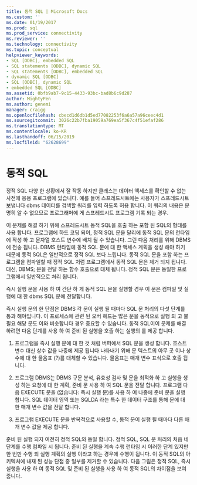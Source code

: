 ```yaml
---
title: 동적 SQL | Microsoft Docs
ms.custom: ''
ms.date: 01/19/2017
ms.prod: sql
ms.prod_service: connectivity
ms.reviewer: ''
ms.technology: connectivity
ms.topic: conceptual
helpviewer_keywords:
- SQL [ODBC], embedded SQL
- SQL statements [ODBC], dynamic SQL
- SQL statements [ODBC], embedded SQL
- dynamic SQL [ODBC]
- SQL [ODBC], dynamic SQL
- embedded SQL [ODBC]
ms.assetid: 0bfb9ab7-9c15-4433-93bc-bad8b6c9d287
author: MightyPen
ms.author: genemi
manager: craigg
ms.openlocfilehash: cbecd1d6db1d5ed77082253f6a6a57a96ceec4d1
ms.sourcegitcommit: 3026c22b7fba19059a769ea5f367c4f51efaf286
ms.translationtype: MT
ms.contentlocale: ko-KR
ms.lasthandoff: 06/15/2019
ms.locfileid: "62628699"
---
```

# <a name="dynamic-sql"></a>동적 SQL
정적 SQL 다양 한 상황에서 잘 작동 하지만 클래스는 데이터 액세스를 확인할 수 없는 사전에 응용 프로그램에 있습니다. 예를 들어 스프레드시트에는 사용자가 스프레드시트 보냅니다 dbms 데이터를 검색할 쿼리를 입력 하도록 허용 합니다. 이 쿼리의 내용은 분명히 알 수 없으므로 프로그래머에 게 스프레드시트 프로그램 기록 되는 경우.  
  
 이 문제를 해결 하기 위해 스프레드시트 동적 SQL을 호출 하는 포함 된 SQL의 형태를 사용 합니다. 프로그램에 하드 코딩 되어, 정적 SQL 문을 달리에 동적 SQL 문의 런타임에 작성 하 고 문자열 호스트 변수에 배치 될 수 있습니다. 그런 다음 처리를 위해 DBMS에 전송 됩니다. DBMS 런타임에 동적 SQL 문에 대 한 액세스 계획을 생성 해야 하기 때문에 동적 SQL은 일반적으로 정적 SQL 보다 느립니다. 동적 SQL 문을 포함 하는 프로그램을 컴파일할 때 정적 SQL 처럼 프로그램에서 동적 SQL 문은 제거 되지 됩니다. 대신, DBMS; 문을 전달 하는 함수 호출으로 대체 됩니다. 정적 SQL 문은 동일한 프로그램에서 일반적으로 처리 됩니다.  
  
 즉시 실행 문을 사용 하 여 간단 하 게 동적 SQL 문을 실행할 경우 이 문은 컴파일 및 실행에 대 한 dbms SQL 문에 전달합니다.  
  
 즉시 실행 문의 한 단점은 DBMS 각 문이 실행 될 때마다 SQL 문 처리의 다섯 단계를 통과 해야입니다. 이 프로세스에 관련 된 오버 헤드는 많은 문을 동적으로 실행 되 고 불필요 해당 문도 이와 비슷합니다 경우 중요할 수 있습니다. 동적 SQL이이 문제를 해결 하려면 다음 단계를 사용 하 여 준비 된 실행을 호출 하는 실행의 를 제공 합니다.  
  
1.  프로그램을 즉시 실행 문에 대 한 것 처럼 버퍼에서 SQL 문을 생성 합니다. 호스트 변수 대신 상수 값을 나중에 제공 됩니다 나타내기 위해 문 텍스트의 아무 곳 이나 상수에 대 한 물음표 (?)를 대체할 수 있습니다. 물음표는 매개 변수 표식으로 호출 됩니다.  
  
2.  프로그램 DBMS는 DBMS 구문 분석, 유효성 검사 및 문을 최적화 하 고 실행을 생성 하는 요청에 대 한 계획, 준비 문 사용 하 여 SQL 문을 전달 합니다. 프로그램 다음 EXECUTE 문을 (없습니다: 즉시 실행 문)를 사용 하 여 나중에 준비 문을 실행 합니다. SQL 데이터 영역 또는 SQLDA 라는 특수 한 데이터 구조를 통해 문에 대 한 매개 변수 값을 전달 합니다.  
  
3.  프로그램 EXECUTE 문을 반복적으로 사용할 수, 동적 문이 실행 될 때마다 다른 매개 변수 값을 제공 합니다.  
  
 준비 된 실행 되지 여전히 정적 SQL와 동일 합니다. 정적 SQL, SQL 문 처리의 처음 네 단계를 수행 컴파일 시 됩니다. 준비 된 실행을 계속 수행 런타임 시 이러한 단계 있지만 한 번만 수행 되 실행 계획의 실행 이라고 하는 경우에 수행이 됩니다. 이 동적 SQL의 아키텍처에 내재 된 성능 단점 중 일부를 제거할 수 있습니다. 다음 그림은 정적 SQL, 즉시 실행을 사용 하 여 동적 SQL 및 준비 된 실행을 사용 하 여 동적 SQL의 차이점을 보여 줍니다.
